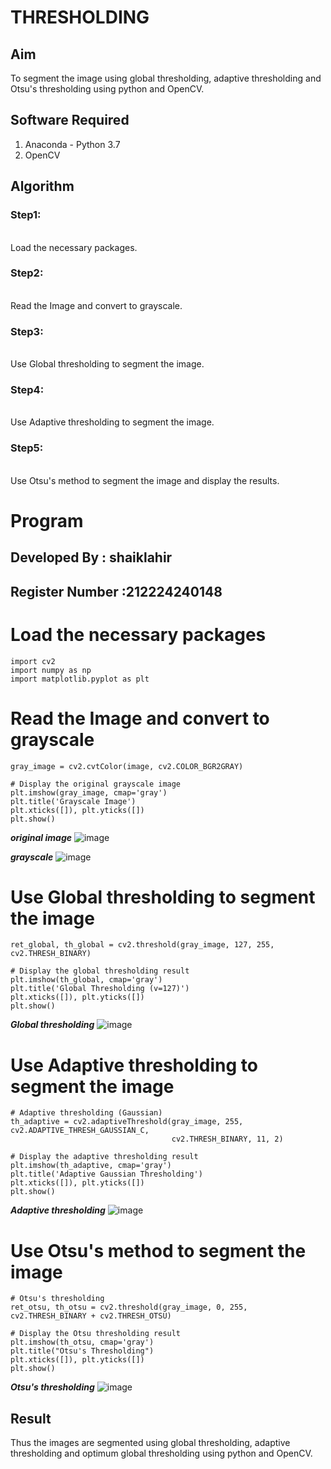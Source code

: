 # THRESHOLDING
## Aim
To segment the image using global thresholding, adaptive thresholding and Otsu's thresholding using python and OpenCV.

## Software Required
1. Anaconda - Python 3.7
2. OpenCV

## Algorithm

### Step1:
<br>
Load the necessary packages.

### Step2:
<br>
Read the Image and convert to grayscale.

### Step3:
<br>
Use Global thresholding to segment the image.

### Step4:
<br>
Use Adaptive thresholding to segment the image.

### Step5:
<br>
Use Otsu's method to segment the image and display the results.

# Program
## Developed By : shaiklahir
## Register Number :212224240148

# Load the necessary packages
```
import cv2
import numpy as np
import matplotlib.pyplot as plt
```

# Read the Image and convert to grayscale
```
gray_image = cv2.cvtColor(image, cv2.COLOR_BGR2GRAY)

# Display the original grayscale image
plt.imshow(gray_image, cmap='gray')
plt.title('Grayscale Image')
plt.xticks([]), plt.yticks([])
plt.show()
```
***original image***
![image](https://github.com/user-attachments/assets/2a443b9f-e088-47ba-88ba-33a82fa1229a)

***grayscale***
![image](https://github.com/user-attachments/assets/50e40bb3-a31a-4798-b76e-dcf96f9828f3)

# Use Global thresholding to segment the image
```
ret_global, th_global = cv2.threshold(gray_image, 127, 255, cv2.THRESH_BINARY)

# Display the global thresholding result
plt.imshow(th_global, cmap='gray')
plt.title('Global Thresholding (v=127)')
plt.xticks([]), plt.yticks([])
plt.show()
```
***Global thresholding***
![image](https://github.com/user-attachments/assets/480e112f-f0b5-4f38-a508-ee4426873b40)


# Use Adaptive thresholding to segment the image
```
# Adaptive thresholding (Gaussian)
th_adaptive = cv2.adaptiveThreshold(gray_image, 255, cv2.ADAPTIVE_THRESH_GAUSSIAN_C,
                                    cv2.THRESH_BINARY, 11, 2)

# Display the adaptive thresholding result
plt.imshow(th_adaptive, cmap='gray')
plt.title('Adaptive Gaussian Thresholding')
plt.xticks([]), plt.yticks([])
plt.show()
```
***Adaptive thresholding***
![image](https://github.com/user-attachments/assets/e5f1a4b5-1d2b-45f9-b2b5-cb60a63eff8c)

# Use Otsu's method to segment the image 
```
# Otsu's thresholding
ret_otsu, th_otsu = cv2.threshold(gray_image, 0, 255, cv2.THRESH_BINARY + cv2.THRESH_OTSU)

# Display the Otsu thresholding result
plt.imshow(th_otsu, cmap='gray')
plt.title("Otsu's Thresholding")
plt.xticks([]), plt.yticks([])
plt.show()
```
***Otsu's thresholding***
![image](https://github.com/user-attachments/assets/a6247a71-6c80-4f9e-8b28-145bb325d43f)


## Result
Thus the images are segmented using global thresholding, adaptive thresholding and optimum global thresholding using python and OpenCV.
